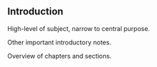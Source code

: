 ## Introduction

High-level of subject, narrow to central purpose.

Other important introductory notes.

Overview of chapters and sections.

